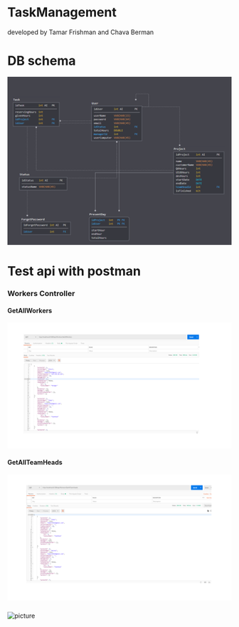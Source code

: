 # TaskManagement
developed by Tamar Frishman and Chava Berman

# DB schema
![picture](https://github.com/ChavaBerman/TaskManagement/blob/master/workersController/DB.png)

# Test api with postman
### Workers Controller

#### GetAllWorkers

![picture]( https://github.com/ChavaBerman/TaskManagement/blob/master/workersController/%D7%A9%D7%A7%D7%95%D7%A4%D7%99%D7%AA1.PNG)

#### GetAllTeamHeads

![picture](https://github.com/ChavaBerman/TaskManagement/blob/master/workersController/%D7%A9%D7%A7%D7%95%D7%A4%D7%99%D7%AA2.PNG)

###
![picture]()
